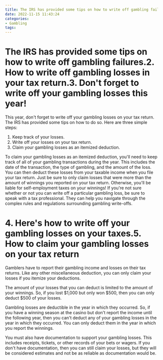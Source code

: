 ```yaml
---
title: The IRS has provided some tips on how to write off gambling failures.2. How to write off gambling losses in your tax return.3. Don't forget to write off your gambling losses this year!
date: 2022-11-15 11:43:24
categories:
- Gambling
tags:
---
```



#  The IRS has provided some tips on how to write off gambling failures.2. How to write off gambling losses in your tax return.3. Don't forget to write off your gambling losses this year!
This year, don't forget to write off your gambling losses on your tax return. The IRS has provided some tips on how to do so. Here are three simple steps:
1. Keep track of your losses.
2. Write off your losses on your tax return.
3. Claim your gambling losses as an itemized deduction. 

To claim your gambling losses as an itemized deduction, you'll need to keep track of all of your gambling transactions during the year. This includes the date of the transaction, the type of gambling, and the amount of the loss. You can then deduct these losses from your taxable income when you file your tax return.
Just be sure to only claim losses that were more than the amount of winnings you reported on your tax return. Otherwise, you'll be liable for self-employment taxes on your winnings! 
If you're not sure whether or not you can write off a particular gambling loss, be sure to speak with a tax professional. They can help you navigate through the complex rules and regulations surrounding gambling write-offs.

# 4. Here's how to write off your gambling losses on your taxes.5. How to claim your gambling losses on your tax return

Gamblers have to report their gambling income and losses on their tax returns. Like any other miscellaneous deduction, you can only claim your losses if you itemize your deductions.

The amount of your losses that you can deduct is limited to the amount of your winnings. So, if you lost $1,000 but only won $500, then you can only deduct $500 of your losses.

Gambling losses are deductible in the year in which they occurred. So, if you have a winning season at the casino but don't report the income until the following year, then you can't deduct any of your gambling losses in the year in which they occurred. You can only deduct them in the year in which you report the winnings.

You must also have documentation to support your gambling losses. This includes receipts, tickets, or other records of your bets or wagers. If you don't have documentation, then you can still claim your losses, but they will be considered estimates and not be as reliable as documentation would be.